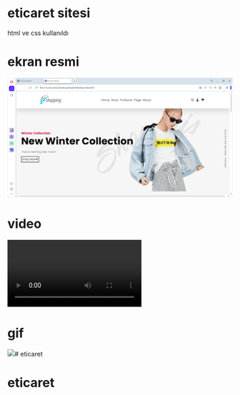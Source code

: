 # eticaret sitesi 
html ve css kullanıldı

# ekran resmi

![](images/eticaret.png.png)
# video

![](images/eticaret.mp4.mp4)

# gif

![](images/eticaret.gif.gif)# eticaret
# eticaret
